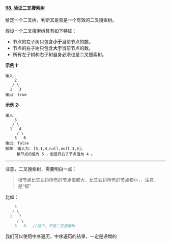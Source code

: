 #### [98. 验证二叉搜索树](https://leetcode-cn.com/problems/validate-binary-search-tree/)

给定一个二叉树，判断其是否是一个有效的二叉搜索树。

假设一个二叉搜索树具有如下特征：

- 节点的左子树只包含**小于**当前节点的数。
- 节点的右子树只包含**大于**当前节点的数。
- 所有左子树和右子树自身必须也是二叉搜索树。

**示例 1:**

```
输入:
    2
   / \
  1   3
输出: true
```

**示例 2:**

```
输入:
    5
   / \
  1   4
     / \
    3   6
输出: false
解释: 输入为: [5,1,4,null,null,3,6]。
     根节点的值为 5 ，但是其右子节点值为 4 。
```

----

注意，二叉搜索树，需要明白一点：

> 根节点比其左边所有的节点值都大，比其右边所有的节点都小，，注意，是“都”

比如：

```go
    5
   / \
  1   7
     / \
    3   8   //这个，不是二叉搜索树
```

我们可以使用中序遍历，中序遍历的结果，一定是递增的